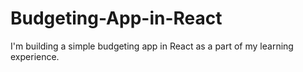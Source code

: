 # Budgeting-App-in-React
I'm building a simple budgeting app in React as a part of my learning experience.
